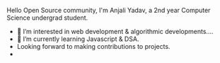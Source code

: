 Hello Open Source community, I'm Anjali Yadav, a 2nd year Computer Science undergrad student.
- 👀 I’m interested in web development & algorithmic developments....
- 🌱 I’m currently learning Javascript & DSA.
- Looking forward to making contributions to projects.
- 

<!---
anjaliy11/anjaliy11 is a ✨ special ✨ repository because its `README.md` (this file) appears on your GitHub profile.
You can click the Preview link to take a look at your changes.
--->
